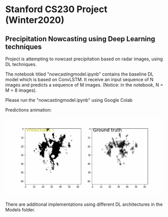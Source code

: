 # Stanford CS230 Project (Winter2020)
## Precipitation Nowcasting using Deep Learning techniques
 
 Project is attempting to nowcast precipitation based on radar images, using DL techniques.

 The notebook titled "nowcastingmodel.ipynb" contains the baseline DL model which is based on ConvLSTM.
 It receive an input sequence of N images and predicts a sequence of M images.
 (Notice: in the notebook, N = M = 8 images).
 
 Please run the "nowcastingmodel.ipynb" using Google Colab
 
 Predictions animation:
 
 
<img src="https://github.com/gsarm78/cs230Project/blob/master/image.gif" width="500"/>


There are additional implementations using different DL architectures
in the Models folder.
 
 
